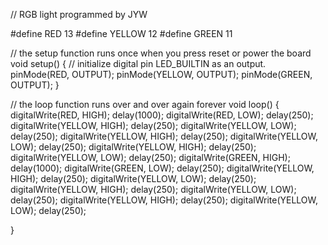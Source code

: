 // RGB light programmed by JYW

#define RED 13
#define YELLOW 12
#define GREEN 11

// the setup function runs once when you press reset or power the board
void setup() {
  // initialize digital pin LED_BUILTIN as an output.
  pinMode(RED, OUTPUT);
  pinMode(YELLOW, OUTPUT);
  pinMode(GREEN, OUTPUT);
}

// the loop function runs over and over again forever
void loop() {
  digitalWrite(RED, HIGH);
  delay(1000);
  digitalWrite(RED, LOW);
  delay(250);
  digitalWrite(YELLOW, HIGH);
  delay(250);
  digitalWrite(YELLOW, LOW);
  delay(250);
  digitalWrite(YELLOW, HIGH);
  delay(250);
  digitalWrite(YELLOW, LOW);
  delay(250);
  digitalWrite(YELLOW, HIGH);
  delay(250);
  digitalWrite(YELLOW, LOW);
  delay(250);
  digitalWrite(GREEN, HIGH);
  delay(1000);
  digitalWrite(GREEN, LOW);
  delay(250);
  digitalWrite(YELLOW, HIGH);
  delay(250);
  digitalWrite(YELLOW, LOW);
  delay(250);
  digitalWrite(YELLOW, HIGH);
  delay(250);
  digitalWrite(YELLOW, LOW);
  delay(250);
  digitalWrite(YELLOW, HIGH);
  delay(250);
  digitalWrite(YELLOW, LOW);
  delay(250);

}
